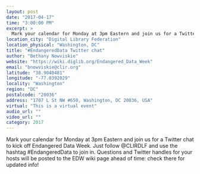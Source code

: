 ```yaml
---
layout: post
date: "2017-04-17"
time: "3:00:00 PM"
excerpt: >
  Mark your calendar for Monday at 3pm Eastern and join us for a Twitter chat to kick off Endangered Data Week. Just follow @CLIRDLF and use ...
location_city: "Digital Library Federation"
location_physical: "Washington, DC"
title: "#EndangeredData Twitter chat"
author: "Bethany Nowviskie"
website: "https://wiki.diglib.org/Endangered_Data_Week"
email: "bnowviskie@clir.org"
latitude: "38.9040481"
longitude: "-77.0392029"
locality: "Washington"
region: "DC"
postalcode: "20036"
address: "1707 L St NW #650, Washington, DC 20036, USA"
virtual: "This is a virtual event"
audio_url: ""
video_url: ""
category: 2017
---
```


Mark your calendar for Monday at 3pm Eastern and join us for a Twitter chat to kick off Endangered Data Week. Just follow @CLIRDLF and use the hashtag #EndangeredData to join in. Questions and Twitter handles for your hosts will be posted to the EDW wiki page ahead of time: check there for updated info!
